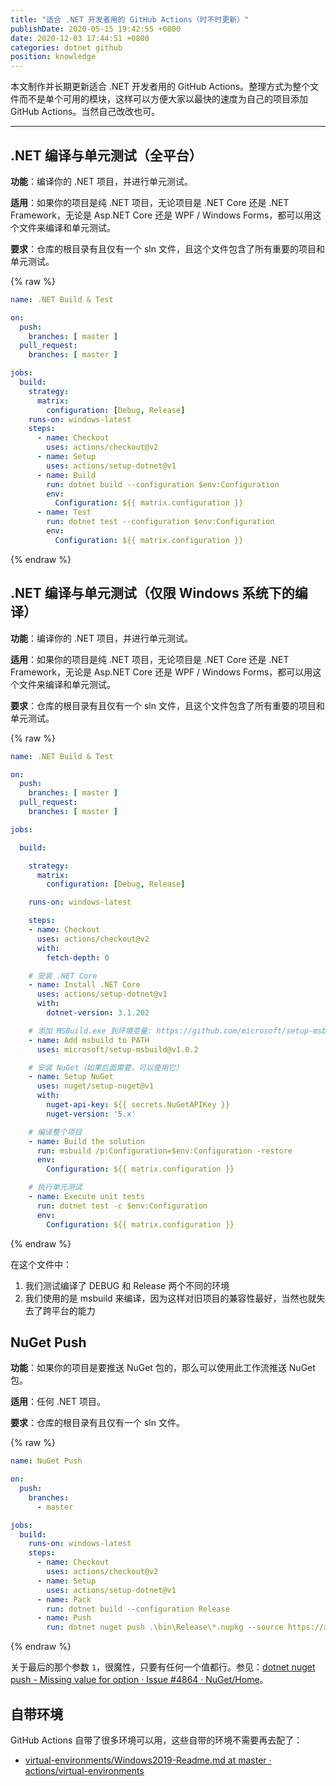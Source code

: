 ```yaml
---
title: "适合 .NET 开发者用的 GitHub Actions（时不时更新）"
publishDate: 2020-05-15 19:42:55 +0800
date: 2020-12-03 17:44:51 +0800
categories: dotnet github
position: knowledge
---
```


本文制作并长期更新适合 .NET 开发者用的 GitHub Actions。整理方式为整个文件而不是单个可用的模块，这样可以方便大家以最快的速度为自己的项目添加 GitHub Actions。当然自己改改也可。

---

<div id="toc"></div>

## .NET 编译与单元测试（全平台）

**功能**：编译你的 .NET 项目，并进行单元测试。

**适用**：如果你的项目是纯 .NET 项目，无论项目是 .NET Core 还是 .NET Framework，无论是 Asp.NET Core 还是 WPF / Windows Forms，都可以用这个文件来编译和单元测试。

**要求**：仓库的根目录有且仅有一个 sln 文件，且这个文件包含了所有重要的项目和单元测试。

{% raw %}
```yaml
name: .NET Build & Test

on:
  push:
    branches: [ master ]
  pull_request:
    branches: [ master ]

jobs:
  build:
    strategy:
      matrix:
        configuration: [Debug, Release]
    runs-on: windows-latest
    steps:
      - name: Checkout
        uses: actions/checkout@v2
      - name: Setup
        uses: actions/setup-dotnet@v1
      - name: Build
        run: dotnet build --configuration $env:Configuration
        env:
          Configuration: ${{ matrix.configuration }}
      - name: Test
        run: dotnet test --configuration $env:Configuration
        env:
          Configuration: ${{ matrix.configuration }}
```
{% endraw %}

## .NET 编译与单元测试（仅限 Windows 系统下的编译）

**功能**：编译你的 .NET 项目，并进行单元测试。

**适用**：如果你的项目是纯 .NET 项目，无论项目是 .NET Core 还是 .NET Framework，无论是 Asp.NET Core 还是 WPF / Windows Forms，都可以用这个文件来编译和单元测试。

**要求**：仓库的根目录有且仅有一个 sln 文件，且这个文件包含了所有重要的项目和单元测试。

{% raw %}
```yaml
name: .NET Build & Test

on:
  push:
    branches: [ master ]
  pull_request:
    branches: [ master ]

jobs:

  build:

    strategy:
      matrix:
        configuration: [Debug, Release]

    runs-on: windows-latest

    steps:
    - name: Checkout
      uses: actions/checkout@v2
      with:
        fetch-depth: 0

    # 安装 .NET Core
    - name: Install .NET Core
      uses: actions/setup-dotnet@v1
      with:
        dotnet-version: 3.1.202

    # 添加 MSBuild.exe 到环境变量: https://github.com/microsoft/setup-msbuild
    - name: Add msbuild to PATH
      uses: microsoft/setup-msbuild@v1.0.2

    # 安装 NuGet（如果后面需要，可以使用它）
    - name: Setup NuGet
      uses: nuget/setup-nuget@v1
      with:
        nuget-api-key: ${{ secrets.NuGetAPIKey }}
        nuget-version: '5.x'

    # 编译整个项目
    - name: Build the solution
      run: msbuild /p:Configuration=$env:Configuration -restore
      env:
        Configuration: ${{ matrix.configuration }}

    # 执行单元测试
    - name: Execute unit tests
      run: dotnet test -c $env:Configuration
      env:
        Configuration: ${{ matrix.configuration }}
```
{% endraw %}

在这个文件中：

1. 我们测试编译了 DEBUG 和 Release 两个不同的环境
2. 我们使用的是 msbuild 来编译，因为这样对旧项目的兼容性最好，当然也就失去了跨平台的能力

## NuGet Push

**功能**：如果你的项目是要推送 NuGet 包的，那么可以使用此工作流推送 NuGet 包。

**适用**：任何 .NET 项目。

**要求**：仓库的根目录有且仅有一个 sln 文件。

{% raw %}
```yaml
name: NuGet Push

on:
  push:
    branches:
      - master

jobs:
  build:
    runs-on: windows-latest
    steps:
      - name: Checkout
        uses: actions/checkout@v2
      - name: Setup
        uses: actions/setup-dotnet@v1
      - name: Pack
        run: dotnet build --configuration Release
      - name: Push
        run: dotnet nuget push .\bin\Release\*.nupkg --source https://api.nuget.org/v3/index.json --api-key ${{ secrets.NuGetAPIKey }} --skip-duplicate --no-symbols 1
```
{% endraw %}

关于最后的那个参数 `1`，很魔性，只要有任何一个值都行。参见：[dotnet nuget push - Missing value for option · Issue #4864 · NuGet/Home](https://github.com/NuGet/Home/issues/4864)。

## 自带环境

GitHub Actions 自带了很多环境可以用，这些自带的环境不需要再去配了：

- [virtual-environments/Windows2019-Readme.md at master · actions/virtual-environments](https://github.com/actions/virtual-environments/blob/master/images/win/Windows2019-Readme.md)
